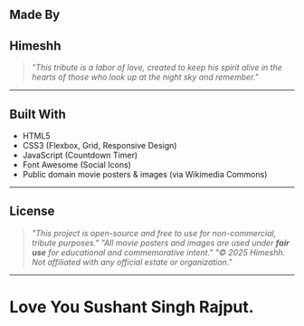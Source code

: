 ## Made By
**Himeshh**
---
> *"This tribute is a labor of love, created to keep his spirit alive in the hearts of those who look up at the night sky and remember."*
---
## Built With
- HTML5
- CSS3 (Flexbox, Grid, Responsive Design)
- JavaScript (Countdown Timer)
- Font Awesome (Social Icons)
- Public domain movie posters & images (via Wikimedia Commons)
---
## License
> *"This project is open-source and free to use for non-commercial, tribute purposes."*
> *"All movie posters and images are used under **fair use** for educational and commemorative intent."*
> *"© 2025 Himeshh. Not affiliated with any official estate or organization."*
---
# Love You Sushant Singh Rajput.
